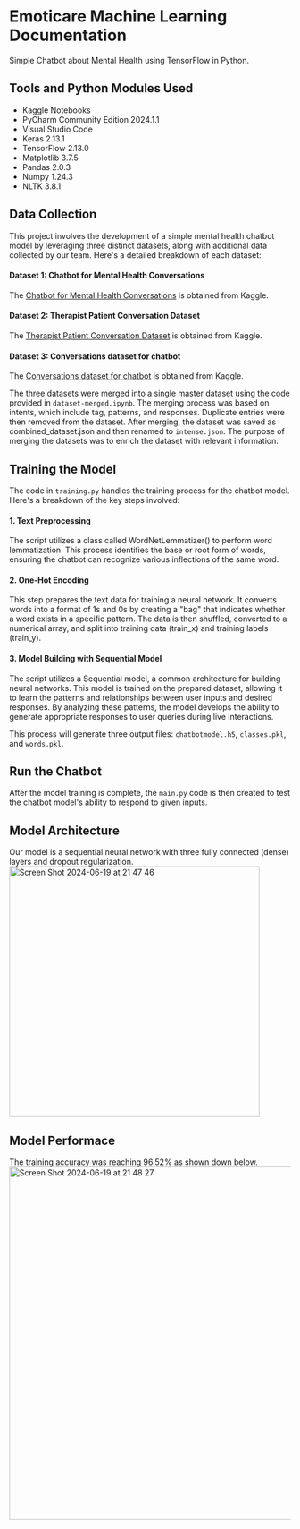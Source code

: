 # Emoticare Machine Learning Documentation
Simple Chatbot about Mental Health using TensorFlow in Python.

## Tools and Python Modules Used
- Kaggle Notebooks
- PyCharm Community Edition 2024.1.1
- Visual Studio Code
- Keras 2.13.1
- TensorFlow 2.13.0
- Matplotlib 3.7.5
- Pandas 2.0.3
- Numpy 1.24.3
- NLTK 3.8.1

## Data Collection
This project involves the development of a simple mental health chatbot model by leveraging three distinct datasets, along with additional data collected by our team. Here's a detailed breakdown of each dataset:
#### Dataset 1: Chatbot for Mental Health Conversations
The [Chatbot for Mental Health Conversations](https://www.kaggle.com/code/jocelyndumlao/chatbot-for-mental-health-conversations/) is obtained from Kaggle.
#### Dataset 2: Therapist Patient Conversation Dataset
The [Therapist Patient Conversation Dataset](https://www.kaggle.com/datasets/neelghoshal/therapist-patient-conversation-dataset) is obtained from Kaggle.
#### Dataset 3: Conversations dataset for chatbot
The [Conversations dataset for chatbot](https://www.kaggle.com/datasets/kanikamalhotra1307/conversations-dataset-for-chatbot) is obtained from Kaggle.

The three datasets were merged into a single master dataset using the code provided in `dataset-merged.ipynb`. The merging process was based on intents, which include tag, patterns, and responses. Duplicate entries were then removed from the dataset. After merging, the dataset was saved as combined_dataset.json and then renamed to `intense.json`. The purpose of merging the datasets was to enrich the dataset with relevant information. 

## Training the Model
The code in `training.py` handles the training process for the chatbot model. Here's a breakdown of the key steps involved:
#### 1. Text Preprocessing
The script utilizes a class called WordNetLemmatizer() to perform word lemmatization. This process identifies the base or root form of words, ensuring the chatbot can recognize various inflections of the same word. 
#### 2. One-Hot Encoding
This step prepares the text data for training a neural network. It converts words into a format of 1s and 0s by creating a "bag" that indicates whether a word exists in a specific pattern. The data is then shuffled, converted to a numerical array, and split into training data (train_x) and training labels (train_y).
#### 3. Model Building with Sequential Model
The script utilizes a Sequential model, a common architecture for building neural networks. This model is trained on the prepared dataset, allowing it to learn the patterns and relationships between user inputs and desired responses. By analyzing these patterns, the model develops the ability to generate appropriate responses to user queries during live interactions.

This process will generate three output files: `chatbotmodel.h5`, `classes.pkl`, and `words.pkl`.

## Run the Chatbot
After the model training is complete, the `main.py` code is then created to test the chatbot model's ability to respond to given inputs.

## Model Architecture
Our model is a sequential neural network with three fully connected (dense) layers and dropout regularization.
<img width="448" alt="Screen Shot 2024-06-19 at 21 47 46" src="https://github.com/arethakm/Emoticare-ML/assets/100418478/bcab9698-8f50-4110-8bc9-2b83244d2a7d">

## Model Performace
The training accuracy was reaching 96.52% as shown down below.
<img width="631" alt="Screen Shot 2024-06-19 at 21 48 27" src="https://github.com/arethakm/Emoticare-ML/assets/100418478/e669ff70-58ab-42ea-b95f-ec56e45ba23d">
